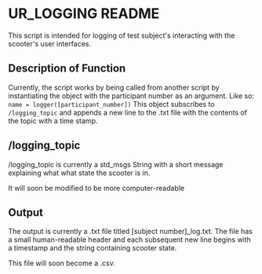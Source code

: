 <h1>UR_LOGGING README</h1>

This script is intended for logging of test subject's interacting with the scooter's user interfaces.

<h2>Description of Function</h2>

Currently, the script works by being called from another script by instantiating the object with the participant number as an argument.
Like so: ```name = logger([participant_number])```
This object subscribes to ```/logging_topic``` and appends a new line to the .txt file with the contents of the topic with a time stamp.

<h2>/logging_topic</h2>

/logging_topic is currently a std_msgs String with a short message explaining what what state the scooter is in.

It will soon be modified to be more computer-readable

<h2>Output</h2>

The output is currently a .txt file titled \[subject number\]\_log.txt. 
The file has a small human-readable header and each subsequent new line begins with a timestamp and the string containing scooter state.

This file will soon become a .csv.
